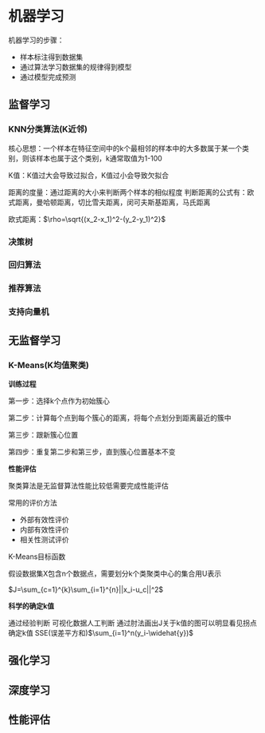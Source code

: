 # 机器学习

机器学习的步骤：

- 样本标注得到数据集
- 通过算法学习数据集的规律得到模型
- 通过模型完成预测

## 监督学习

### KNN分类算法(K近邻)

核心思想：一个样本在特征空间中的k个最相邻的样本中的大多数属于某一个类别，则该样本也属于这个类别，k通常取值为1-100

K值：K值过大会导致过拟合，K值过小会导致欠拟合

距离的度量：通过距离的大小来判断两个样本的相似程度
判断距离的公式有：欧式距离，曼哈顿距离，切比雪夫距离，闵可夫斯基距离，马氏距离

欧式距离：$\rho=\sqrt{(x_2-x_1)^2-(y_2-y_1)^2}$

### 决策树

### 回归算法

### 推荐算法

### 支持向量机

## 无监督学习

### K-Means(K均值聚类)

**训练过程**

第一步：选择k个点作为初始簇心

第二步：计算每个点到每个簇心的距离，将每个点划分到距离最近的簇中

第三步：跟新簇心位置

第四步：重复第二步和第三步，直到簇心位置基本不变

**性能评估**

聚类算法是无监督算法性能比较低需要完成性能评估

常用的评价方法

- 外部有效性评价
- 内部有效性评价
- 相关性测试评价

K-Means目标函数

假设数据集X包含n个数据点，需要划分k个类聚类中心的集合用U表示

$J=\sum_{c=1}^{k}\sum_{i=1}^{n}||x_i-u_c||^2$

**科学的确定k值**

通过经验判断
可视化数据人工判断
通过肘法画出J关于k值的图可以明显看见拐点确定k值
SSE(误差平方和)$\sum_{i=1}^n(y_i-\widehat{y})$

## 强化学习

## 深度学习

## 性能评估
